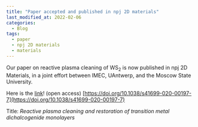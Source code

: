 ```yaml
---
title: "Paper accepted and published in npj 2D materials"
last_modified_at: 2022-02-06
categories:
  - Blog
tags:
  - paper
  - npj 2D materials
  - materials
---
```


Our paper on reactive plasma cleaning of WS<sub>2</sub> is now published in npj 2D Materials, in a joint effort between IMEC, UAntwerp, and the Moscow State University.

Here is the [link](https://www.nature.com/articles/s41699-020-00197-7)! (open access)
[https://doi.org/10.1038/s41699-020-00197-7](https://doi.org/10.1038/s41699-020-00197-7)

Title:
<em>Reactive plasma cleaning and restoration of transition metal dichalcogenide monolayers</em>
